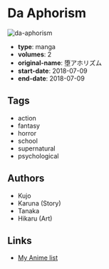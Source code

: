 # Da Aphorism

![da-aphorism](https://cdn.myanimelist.net/images/manga/3/226825.jpg)

-   **type**: manga
-   **volumes**: 2
-   **original-name**: 堕アホリズム
-   **start-date**: 2018-07-09
-   **end-date**: 2018-07-09

## Tags

-   action
-   fantasy
-   horror
-   school
-   supernatural
-   psychological

## Authors

-   Kujo
-   Karuna (Story)
-   Tanaka
-   Hikaru (Art)

## Links

-   [My Anime list](https://myanimelist.net/manga/117140/Da_Aphorism)
